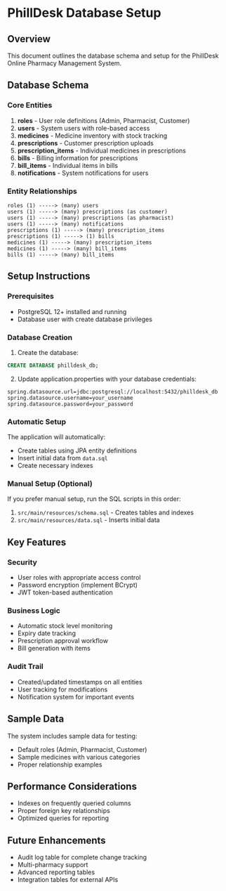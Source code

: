 # PhillDesk Database Setup

## Overview
This document outlines the database schema and setup for the PhillDesk Online Pharmacy Management System.

## Database Schema

### Core Entities

1. **roles** - User role definitions (Admin, Pharmacist, Customer)
2. **users** - System users with role-based access
3. **medicines** - Medicine inventory with stock tracking
4. **prescriptions** - Customer prescription uploads
5. **prescription_items** - Individual medicines in prescriptions
6. **bills** - Billing information for prescriptions
7. **bill_items** - Individual items in bills
8. **notifications** - System notifications for users

### Entity Relationships

```
roles (1) -----> (many) users
users (1) -----> (many) prescriptions (as customer)
users (1) -----> (many) prescriptions (as pharmacist)
users (1) -----> (many) notifications
prescriptions (1) -----> (many) prescription_items
prescriptions (1) -----> (1) bills
medicines (1) -----> (many) prescription_items
medicines (1) -----> (many) bill_items
bills (1) -----> (many) bill_items
```

## Setup Instructions

### Prerequisites
- PostgreSQL 12+ installed and running
- Database user with create database privileges

### Database Creation

1. Create the database:
```sql
CREATE DATABASE philldesk_db;
```

2. Update application.properties with your database credentials:
```properties
spring.datasource.url=jdbc:postgresql://localhost:5432/philldesk_db
spring.datasource.username=your_username
spring.datasource.password=your_password
```

### Automatic Setup
The application will automatically:
- Create tables using JPA entity definitions
- Insert initial data from `data.sql`
- Create necessary indexes

### Manual Setup (Optional)
If you prefer manual setup, run the SQL scripts in this order:
1. `src/main/resources/schema.sql` - Creates tables and indexes
2. `src/main/resources/data.sql` - Inserts initial data

## Key Features

### Security
- User roles with appropriate access control
- Password encryption (implement BCrypt)
- JWT token-based authentication

### Business Logic
- Automatic stock level monitoring
- Expiry date tracking
- Prescription approval workflow
- Bill generation with items

### Audit Trail
- Created/updated timestamps on all entities
- User tracking for modifications
- Notification system for important events

## Sample Data
The system includes sample data for testing:
- Default roles (Admin, Pharmacist, Customer)
- Sample medicines with various categories
- Proper relationship examples

## Performance Considerations
- Indexes on frequently queried columns
- Proper foreign key relationships
- Optimized queries for reporting

## Future Enhancements
- Audit log table for complete change tracking
- Multi-pharmacy support
- Advanced reporting tables
- Integration tables for external APIs
